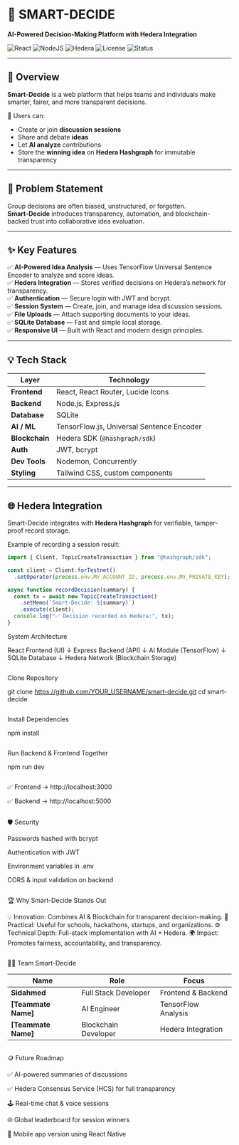 # 🧠 SMART-DECIDE  
**AI-Powered Decision-Making Platform with Hedera Integration**

![React](https://img.shields.io/badge/Frontend-React-blue?logo=react)
![NodeJS](https://img.shields.io/badge/Backend-Node.js-green?logo=node.js)
![Hedera](https://img.shields.io/badge/Blockchain-Hedera-purple?logo=hedera)
![License](https://img.shields.io/badge/License-MIT-yellow)
![Status](https://img.shields.io/badge/Status-Building%20For%20Hedera%20Hackathon-orange)

---

## 🚀 Overview

**Smart-Decide** is a web platform that helps teams and individuals make smarter, fairer, and more transparent decisions.

💬 Users can:
- Create or join **discussion sessions**
- Share and debate **ideas**
- Let **AI analyze** contributions
- Store the **winning idea** on **Hedera Hashgraph** for immutable transparency

---

## 🎯 Problem Statement

Group decisions are often biased, unstructured, or forgotten.  
**Smart-Decide** introduces transparency, automation, and blockchain-backed trust into collaborative idea evaluation.

---

## ✨ Key Features

✅ **AI-Powered Idea Analysis** — Uses TensorFlow Universal Sentence Encoder to analyze and score ideas.  
✅ **Hedera Integration** — Stores verified decisions on Hedera’s network for transparency.  
✅ **Authentication** — Secure login with JWT and bcrypt.  
✅ **Session System** — Create, join, and manage idea discussion sessions.  
✅ **File Uploads** — Attach supporting documents to your ideas.  
✅ **SQLite Database** — Fast and simple local storage.  
✅ **Responsive UI** — Built with React and modern design principles.

---

## 💡 Tech Stack

| Layer | Technology |
|-------|-------------|
| **Frontend** | React, React Router, Lucide Icons |
| **Backend** | Node.js, Express.js |
| **Database** | SQLite |
| **AI / ML** | TensorFlow.js, Universal Sentence Encoder |
| **Blockchain** | Hedera SDK (`@hashgraph/sdk`) |
| **Auth** | JWT, bcrypt |
| **Dev Tools** | Nodemon, Concurrently |
| **Styling** | Tailwind CSS, custom components |

---

## 🌐 Hedera Integration

Smart-Decide integrates with **Hedera Hashgraph** for verifiable, tamper-proof record storage.

Example of recording a session result:

```js
import { Client, TopicCreateTransaction } from "@hashgraph/sdk";

const client = Client.forTestnet()
  .setOperator(process.env.MY_ACCOUNT_ID, process.env.MY_PRIVATE_KEY);

async function recordDecision(summary) {
  const tx = await new TopicCreateTransaction()
    .setMemo(`Smart-Decide: ${summary}`)
    .execute(client);
  console.log("✅ Decision recorded on Hedera:", tx);
}


```
System Architecture

React Frontend (UI)
   ↓
Express Backend (API)
   ↓
AI Module (TensorFlow)
   ↓
SQLite Database
   ↓
Hedera Network (Blockchain Storage)


```

```
Clone Repository

git clone https://github.com/YOUR_USERNAME/smart-decide.git
cd smart-decide


```

```
Install Dependencies

npm install

```

```
Run Backend & Frontend Together

npm run dev


```
```

✅ Frontend → http://localhost:3000

✅ Backend → http://localhost:5000


```
```

🛡️ Security

Passwords hashed with bcrypt

Authentication with JWT

Environment variables in .env

CORS & input validation on backend



```
```
🏆 Why Smart-Decide Stands Out

💡 Innovation: Combines AI & Blockchain for transparent decision-making.
🧩 Practical: Useful for schools, hackathons, startups, and organizations.
⚙️ Technical Depth: Full-stack implementation with AI + Hedera.
🌍 Impact: Promotes fairness, accountability, and transparency.


```
```

🧑‍💻 Team Smart-Decide

| Name                | Role                 | Focus               |
| ------------------- | -------------------- | ------------------- |
| **Sidahmed**        | Full Stack Developer | Frontend & Backend  |
| **[Teammate Name]** | AI Engineer          | TensorFlow Analysis |
| **[Teammate Name]** | Blockchain Developer | Hedera Integration  |



```
```

🪙 Future Roadmap

✅ AI-powered summaries of discussions

✅ Hedera Consensus Service (HCS) for full transparency

🕹️ Real-time chat & voice sessions

🌐 Global leaderboard for session winners

📱 Mobile app version using React Native



```
```

